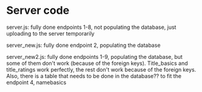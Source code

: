 # Server code

server.js: fully done endpoints 1-8, not populating the database, just uploading to the server temporarily

server_new.js: fully done endpoint 2, populating the database

server_new2.js: fully done endpoints 1-9, populating the database, but some of them don't work (because of the foreign keys). 
Title_basics and title_ratings work perfectly, the rest don't work because of the foreign keys.
Also, there is a table that needs to be done in the database?? to fit the endpoint 4, namebasics
